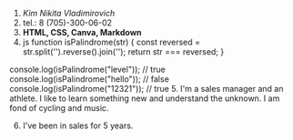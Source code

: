 1. *Kim Nikita Vladimirovich*
2. tel.: 8 (705)-300-06-02
3. **HTML, CSS, Canva, Markdown**
4. js
function isPalindrome(str) {
  const reversed = str.split('').reverse().join('');
  return str === reversed;
}

console.log(isPalindrome("level"));  // true
console.log(isPalindrome("hello"));  // false
console.log(isPalindrome("12321"));  // true
5. I'm a sales manager and an athlete. I like to learn something new and understand the unknown. I am fond of cycling and music.

6. I've been in sales for 5 years.